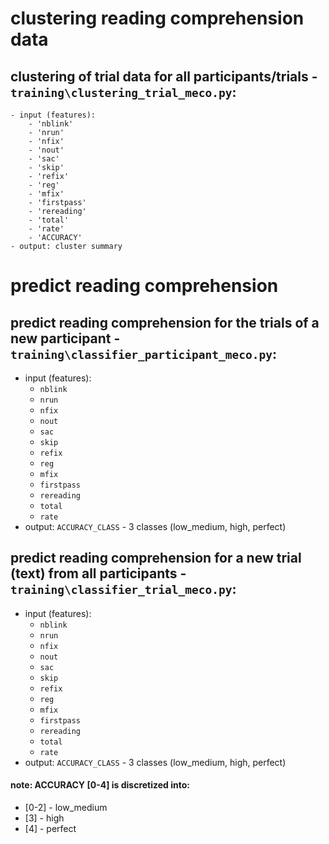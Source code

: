 # clustering reading comprehension data
## clustering of trial data for all participants/trials - `training\clustering_trial_meco.py`:  
    - input (features):
        - 'nblink'
        - 'nrun'
        - 'nfix'
        - 'nout' 
        - 'sac'
        - 'skip' 
        - 'refix'
        - 'reg'
        - 'mfix' 
        - 'firstpass'
        - 'rereading'
        - 'total' 
        - 'rate'
        - 'ACCURACY'
    - output: cluster summary 

# predict reading comprehension
## predict reading comprehension for the trials of a new participant - `training\classifier_participant_meco.py`: 
- input (features): 
    - `nblink`
    - `nrun`
    - `nfix`
    - `nout` 
    - `sac`
    - `skip` 
    - `refix`
    - `reg`
    - `mfix` 
    - `firstpass`
    - `rereading`
    - `total` 
    - `rate`
- output: `ACCURACY_CLASS` - 3 classes (low_medium, high, perfect)

## predict reading comprehension for a new trial (text) from all participants - `training\classifier_trial_meco.py`: 
- input (features): 
    - `nblink`
    - `nrun`
    - `nfix`
    - `nout` 
    - `sac`
    - `skip` 
    - `refix`
    - `reg`
    - `mfix` 
    - `firstpass`
    - `rereading`
    - `total` 
    - `rate`
- output: `ACCURACY_CLASS` - 3 classes (low_medium, high, perfect)

#### note: ACCURACY [0-4] is discretized into: 
- [0-2] - low_medium
- [3] - high
- [4] - perfect 
